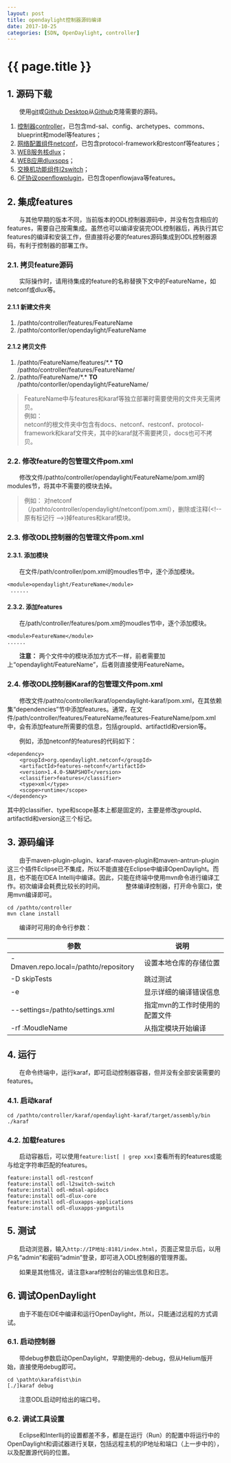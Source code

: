 ```yaml
---
layout: post
title: opendaylight控制器源码编译
date: 2017-10-25
categories: [SDN, OpenDaylight, controller]
---
```

# {{ page.title }}

## 1. 源码下载
&emsp;&emsp;使用[git](https://git-scm.com/)或[Github Desktop](https://desktop.github.com/)从[Github](https://www.github.com)克隆需要的源码。
1. [控制器controller](https://www.github.com/opendaylight/controller)，已包含md-sal、config、archetypes、commons、blueprint和model等features；
2. [网络配置组件netconf](https://www.github.com/opendaylight/netconf)，已包含protocol-framework和restconf等features；
3. [WEB服务核dlux](https://www.github.com/opendaylight/dlux)；
4. [WEB应用dluxspps](https://www.github.com/opendaylight/dluxapps)；
5. [交换机功能组件l2switch](https://www.github.com/opendaylight/l2switch)；
6. [OF协议openflowplugin](https://www.github.com/opendaylight/openflowplugin)，已包含openflowjava等features。

## 2. 集成features
&emsp;&emsp;与其他早期的版本不同，当前版本的ODL控制器源码中，并没有包含相应的features，需要自己按需集成。虽然也可以编译安装完ODL控制器后，再执行其它features的编译和安装工作，但直接将必要的features源码集成到ODL控制器源码，有利于控制器的部署工作。

### 2.1. 拷贝feature源码
&emsp;&emsp;实际操作时，请用待集成的feature的名称替换下文中的FeatureName，如netconf或dlux等。

#### 2.1.1 新建文件夹
1.  /pathto/controller/features/FeatureName    
2.  /pathto/contorller/opendaylight/FeatureName

#### 2.1.2 拷贝文件
1. /pathto/FeatureName/features/\*.\* __TO__ /pathto/controller/features/FeatureName/    
2. /pathto/FeatureName/\*.\* __TO__ /pathto/contorller/opendaylight/FeatureName/
>FeatureName中与features和karaf等独立部署时需要使用的文件夹无需拷贝。    
>例如：    
>netconf的根文件夹中包含有docs、netconf、restconf、protocol-framework和karaf文件夹，其中的karaf就不需要拷贝，docs也可不拷贝。

### 2.2. 修改feature的包管理文件pom.xml
&emsp;&emsp;修改文件/pathto/controller/opendaylight/FeatureName/pom.xml的modules节，将其中不需要的模块去掉。
>例如：
>对netconf（/pathto/controller/opendaylight/netconf/pom.xml），删除或注释(\<!-- 原有标记行   -->)掉features和karaf模块。

### 2.3. 修改ODL控制器的包管理文件pom.xml
#### 2.3.1. 添加模块

&emsp;&emsp;在文件/path/controller/pom.xml的moudles节中，逐个添加模块。    
```
<module>opendaylight/FeatureName</module>    
 ......
```

#### 2.3.2. 添加features

&emsp;&emsp;在/path/controller/features/pom.xm的moudles节中，逐个添加模块。    
```
<module>FeatureName</module>    
......
```

&emsp;&emsp;__注意：__ 两个文件中的模块添加方式不一样，前者需要加上“opendaylight/FeatureName”，后者则直接使用FeatureName。

### 2.4. 修改ODL控制器Karaf的包管理文件pom.xml
&emsp;&emsp;修改文件/pathto/controller/karaf/opendaylight-karaf/pom.xml，在其依赖集“dependencies”节中添加features。通常，在文件/path/controller/features/FeatureName/features-FeatureName/pom.xml中，会有添加feature所需要的信息，包括groupId、artifactId和version等。

&emsp;&emsp;例如，添加netconf的features的代码如下：    
```
<dependency>
	<groupId>org.opendaylight.netconf</groupId>
	<artifactId>features-netconf</artifactId>
	<version>1.4.0-SNAPSHOT</version>
	<classifier>features</classifier>
	<type>xml</type>
	<scope>runtime</scope>
</dependency>
```    
其中的classifier、type和scope基本上都是固定的，主要是修改groupId、artifactId和version这三个标记。

## 3. 源码编译
&emsp;&emsp;由于maven-plugin-plugin、karaf-maven-plugin和maven-antrun-plugin这三个插件Eclipse已不集成，所以不能直接在Eclipse中编译OpenDaylight。而且，也不能在IDEA Intellij中编译。因此，只能在终端中使用mvn命令进行编译工作。初次编译会耗费比较长的时间。        
&emsp;&emsp;&nbsp;整体编译控制器，打开命令窗口，使用mvn编译即可。     
```
cd /pathto/controller
mvn clane install
```

&emsp;&emsp;编译时可用的命令行参数：

参数  |  说明
|---|---|
|-Dmaven.repo.local=/pathto/repository | 设置本地仓库的存储位置
|-D skipTests | 跳过测试|
|-e | 显示详细的编译错误信息|
|--settings=/pathto/settings.xml | 指定mvn的工作时使用的配置文件|
|-rf :MoudleName | 从指定模块开始编译|

## 4. 运行

&emsp;&emsp;在命令终端中，运行karaf，即可启动控制器容器，但并没有全部安装需要的features。
### 4.1. 启动karaf

```
cd /pathto/controller/karaf/opendaylight-karaf/target/assembly/bin
./karaf
```
### 4.2. 加载features

&emsp;&emsp;启动容器后，可以使用```feature:list[ | grep xxx]```查看所有的features或能与给定字符串匹配的features。

```
feature:install odl-restconf
feature:install odl-l2switch-switch
feature:install odl-mdsal-apidocs
feature:install odl-dlux-core
feature:install odl-dluxapps-applications
feature:install odl-dluxapps-yangutils
```

## 5. 测试

&emsp;&emsp;启动浏览器，输入```http://IP地址:8181/index.html```，页面正常显示后，以用户名“admin”和密码“admin”登录，即可进入ODL控制器的管理界面。

&emsp;&emsp;如果是其他情况，请注意karaf控制台的输出信息和日志。

## 6. 调试OpenDaylight
&emsp;&emsp;由于不能在IDE中编译和运行OpenDaylight，所以，只能通过远程的方式调试。 

### 6.1. 启动控制器

&emsp;&emsp;带debug参数启动OpenDaylight，早期使用的-debug，但从Helium版开始，直接使用debug即可。

```
cd \pathto\karafdist\bin
[./]karaf debug
```

&emsp;&emsp;注意ODL启动时给出的端口号。

### 6.2. 调试工具设置

&emsp;&emsp;Eclipse和Interllij的设置都差不多，都是在运行（Run）的配置中将运行中的OpenDaylight和调试器进行关联，包括远程主机的IP地址和端口（上一步中的），以及配置源代码的位置。
